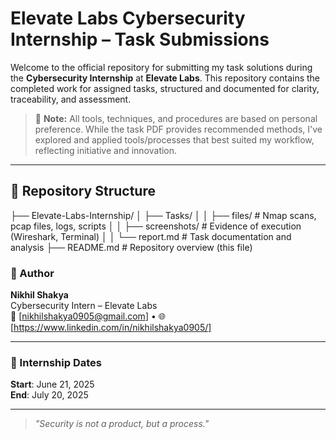 # Elevate Labs Cybersecurity Internship – Task Submissions

Welcome to the official repository for submitting my task solutions during the **Cybersecurity Internship** at **Elevate Labs**.
This repository contains the completed work for assigned tasks, structured and documented for clarity, traceability, and assessment.  

> 📌 **Note:** All tools, techniques, and procedures are based on personal preference. While the task PDF provides recommended methods, I've explored and applied tools/processes that best suited my workflow, reflecting initiative and innovation.

---

## 📂 Repository Structure

├── Elevate-Labs-Internship/
│ ├── Tasks/
│ │ ├── files/ # Nmap scans, pcap files, logs, scripts
│ │ ├── screenshots/ # Evidence of execution (Wireshark, Terminal)
│ │ └── report.md # Task documentation and analysis
├── README.md # Repository overview (this file)

### 👤 Author

**Nikhil Shakya**  
Cybersecurity Intern – Elevate Labs  
📧 [nikhilshakya0905@gmail.com] • 🌐 [https://www.linkedin.com/in/nikhilshakya0905/]

---

### 📅 Internship Dates

**Start**: June 21, 2025  
**End**: July 20, 2025

---

> _"Security is not a product, but a process."_
